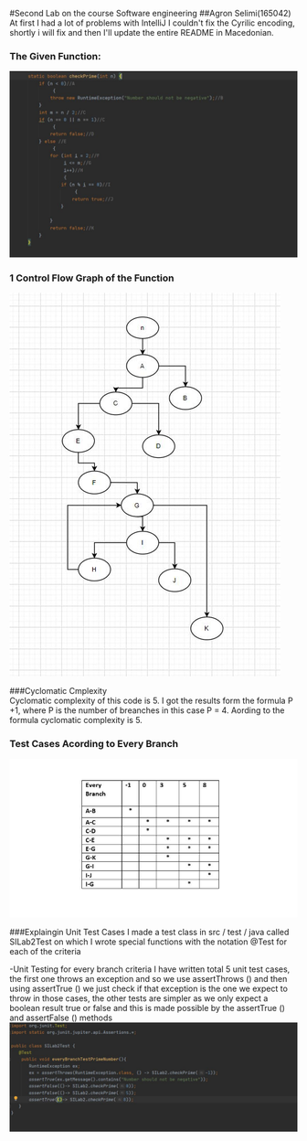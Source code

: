 #Second Lab on the course Software engineering
##Agron Selimi(165042) 
At first I had a lot of problems with IntelliJ I couldn't fix the Cyrilic encoding, shortly i will  fix 
and then I'll  update the entire README in Macedonian. 

### The Given Function:
![GivenFunction](Images/Given%20Function.JPG)

### 1 Control Flow Graph of the Function 

![Control Flow Graph Image](Images/Control%20Flow%20Graph.JPG)
 
###Cyclomatic Cmplexity  
Cyclomatic complexity of this code is 5. I got the results form the formula P +1, 
where P is the number of breanches in this case P = 4. Aording to the formula cyclomatic complexity is 5.


### Test Cases Acording to Every Branch 
![Test Cases Acordin to Every Branch](Images/EveryBranchTest.JPG)

###Explaingin Unit Test Cases
I made a test class in src / test / java called SILab2Test on which I wrote special functions with 
the notation @Test for each of the criteria

-Unit Testing for every branch criteria 
I have written total  5 unit test cases, the first one throws an exception and so we 
use assertThrows () and then using assertTrue () we just check if that exception is the one we expect to throw in those 
cases, the other tests are simpler as we only expect a boolean result true or false and this is made possible by the
 assertTrue () and assertFalse () methods
 ![Unit Testig](Images/Unit%20Test%20Case.JPG)
 
